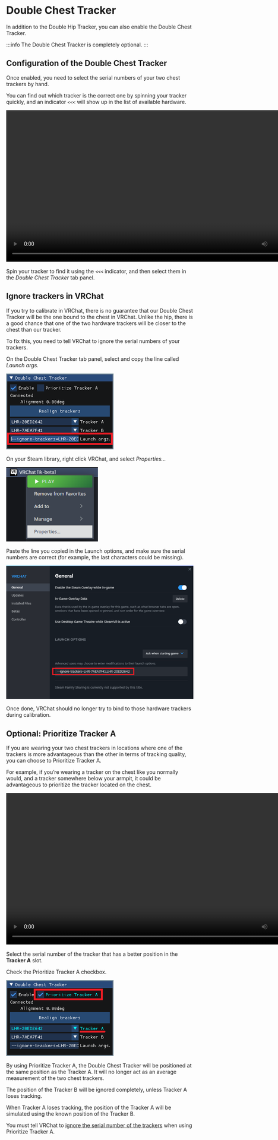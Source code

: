 ﻿# Double Chest Tracker

In addition to the Double Hip Tracker, you can also enable the Double Chest Tracker.

:::info
The Double Chest Tracker is completely optional.
:::

## Configuration of the Double Chest Tracker

Once enabled, you need to select the serial numbers of your two chest trackers by hand.

You can find out which tracker is the correct one by spinning your tracker quickly, and an indicator `<<<` will show up in the list of available hardware.

<video controls width="816" autostart="false">
    <source src={'https://downscale.srv.hai-vr.dev/assets/docs/double-hip-tracker_pFdyyLdeVF.mp4' ?? require('./img/double-hip-tracker_pFdyyLdeVF.mp4')}/>
</video>

Spin your tracker to find it using the `<<<` indicator, and then select them in the *Double Chest Tracker* tab panel.

## Ignore trackers in VRChat

If you try to calibrate in VRChat, there is no guarantee that our Double Chest Tracker will be the one bound to the chest in VRChat. Unlike the hip, there is a good chance that one of the two hardware trackers will be closer to the chest than our tracker.

To fix this, you need to tell VRChat to ignore the serial numbers of your trackers.

On the Double Chest Tracker tab panel, select and copy the line called *Launch args.*

![Untitled](img/Untitled.png)

On your Steam library, right click VRChat, and select *Properties…*

![Untitled](img/Untitled%201.png)

Paste the line you copied in the Launch options, and make sure the serial numbers are correct (for example, the last characters could be missing).

![Untitled](img/Untitled%202.png)

Once done, VRChat should no longer try to bind to those hardware trackers during calibration.

## Optional: Prioritize Tracker A

If you are wearing your two chest trackers in locations where one of the trackers is more advantageous than the other in terms of tracking quality, you can choose to Prioritize Tracker A.

For example, if you’re wearing a tracker on the chest like you normally would, and a tracker somewhere below your armpit, it could be advantageous to prioritize the tracker located on the chest.

<video controls width="816">
    <source src={'https://downscale.srv.hai-vr.dev/assets/docs/doublechesttrackerprio-f.mp4' ?? require('./img/doublechesttrackerprio-f.mp4').default}/>
</video>

Select the serial number of the tracker that has a better position in the **Tracker A** slot.

Check the Prioritize Tracker A checkbox.

![Untitled](img/Untitled%203.png)

By using Prioritize Tracker A, the Double Chest Tracker will be positioned at the same position as the Tracker A. It will no longer act as an average measurement of the two chest trackers.

The position of the Tracker B will be ignored completely, unless Tracker A loses tracking.

When Tracker A loses tracking, the position of the Tracker A will be simulated using the known position of the Tracker B.

You must tell VRChat to [ignore the serial number of the trackers](#ignore-trackers-in-vrchat) when using Prioritize Tracker A.
